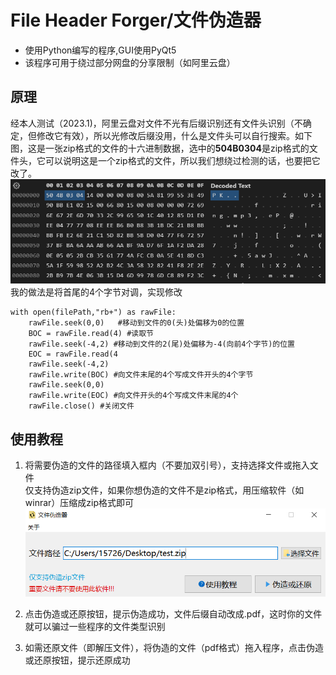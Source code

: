 # File Header Forger/文件伪造器
- 使用Python编写的程序,GUI使用PyQt5
- 该程序可用于绕过部分网盘的分享限制（如阿里云盘）

## 原理
经本人测试（2023.1)，阿里云盘对文件不光有后缀识别还有文件头识别（不确定，但修改它有效），所以光修改后缀没用，什么是文件头可以自行搜索。如下图，这是一张zip格式的文件的十六进制数据，选中的**504B0304**是zip格式的文件头，它可以说明这是一个zip格式的文件，所以我们想绕过检测的话，也要把它改了。
![1](/img/1.png)
我的做法是将首尾的4个字节对调，实现修改
```
with open(filePath,"rb+") as rawFile:
    rawFile.seek(0,0)   #移动到文件的0(头)处偏移为0的位置
    BOC = rawFile.read(4) #读取节                
    rawFile.seek(-4,2) #移动到文件的2(尾)处偏移为-4(向前4个字节)的位置
    EOC = rawFile.read(4
    rawFile.seek(-4,2) 
    rawFile.write(BOC) #向文件末尾的4个写成文件开头的4个字节
    rawFile.seek(0,0)
    rawFile.write(EOC) #向文件开头的4个写成文件末尾的4个
    rawFile.close() #关闭文件
```
## 使用教程
1. 将需要伪造的文件的路径填入框内（不要加双引号），支持选择文件或拖入文件 <br>
仅支持伪造zip文件，如果你想伪造的文件不是zip格式，用压缩软件（如winrar）压缩成zip格式即可 
![2](img/2.png)

2. 点击伪造或还原按钮，提示伪造成功，文件后缀自动改成.pdf，这时你的文件就可以骗过一些程序的文件类型识别
3. 如需还原文件（即解压文件），将伪造的文件（pdf格式）拖入程序，点击伪造或还原按钮，提示还原成功
   